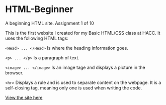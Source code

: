 # HTML-Beginner
A beginning HTML site.
Assignment 1 of 10

This is the first website I created for my Basic HTML/CSS class at HACC. It uses the following HTML tags:

```<Head> ... </Head>``` Is where the heading information goes.

```<p> ... </p>``` Is a paragraph of text.

```<image> ... </image>``` Is an image tage and displays a picture in the browser.

```<hr>``` Displays a rule and is used to separate content on the webpage. It is a self-closing tag, meaning only one is used when writing the code.

[View the site here](https://giaviolini.github.io/HTML-Beginner/)
